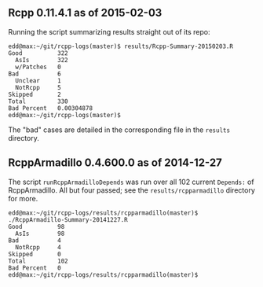 
Rcpp 0.11.4.1 as of 2015-02-03
------------------------------

Running the script summarizing results straight out of its repo:

```{sh}
edd@max:~/git/rcpp-logs(master)$ results/Rcpp-Summary-20150203.R
Good          322 
  AsIs        322 
  w/Patches   0 
Bad           6 
  Unclear     1 
  NotRcpp     5 
Skipped       2 
Total         330 
Bad Percent   0.00304878 
edd@max:~/git/rcpp-logs(master)$ 
```

The "bad" cases are detailed in the corresponding file in the `results`
directory.


RcppArmadillo 0.4.600.0 as of 2014-12-27
----------------------------------------

The script `runRcppArmadilloDepends` was run over all 102 current `Depends:`
of RcppArmadillo.  All but four passed; see the `results/rcpparmadillo` directory for more.

```{sh}
edd@max:~/git/rcpp-logs/results/rcpparmadillo(master)$ ./RcppArmadillo-Summary-20141227.R
Good          98 
  AsIs        98 
Bad           4 
  NotRcpp     4 
Skipped       0 
Total         102 
Bad Percent   0 
edd@max:~/git/rcpp-logs/results/rcpparmadillo(master)$ 
```
